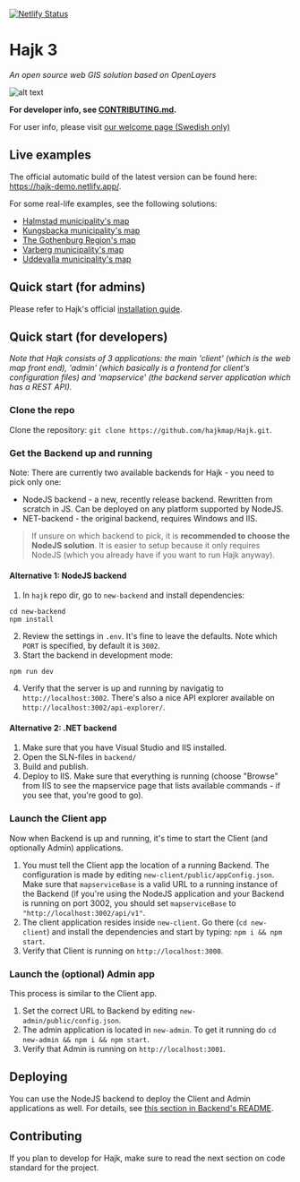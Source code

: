 [![Netlify Status](https://api.netlify.com/api/v1/badges/fa0760e3-fd3a-43bf-a704-27e05cb901cc/deploy-status)](https://app.netlify.com/sites/hajk-demo/deploys)

# Hajk 3

_An open source web GIS solution based on OpenLayers_

![alt text](https://user-images.githubusercontent.com/110222/96265856-42960000-0fc6-11eb-805e-9e41ec5d77f9.png "Hajk 3 with all tools visible")

**For developer info, see [CONTRIBUTING.md](https://github.com/hajkmap/Hajk/blob/master/CONTRIBUTING.md).**

For user info, please visit [our welcome page (Swedish only)](https://hajkmap.github.io/Hajk)

## Live examples

The official automatic build of the latest version can be found here: https://hajk-demo.netlify.app/.

For some real-life examples, see the following solutions:
- [Halmstad municipality's map](https://karta.halmstad.se)
- [Kungsbacka municipality's map](https://karta.kungsbacka.se)
- [The Gothenburg Region's map](https://karta.goteborgsregionen.se)
- [Varberg municipality's map](https://karta.varberg.se)
- [Uddevalla municipality's map](https://karta.uddevalla.se)

## Quick start (for admins)
Please refer to Hajk's official [installation guide](https://github.com/hajkmap/Hajk/wiki/Installation-guide-%28for-pre-packaged-releases%29).

## Quick start (for developers)

_Note that Hajk consists of 3 applications: the main 'client' (which is the web map front end), 'admin' (which basically is a frontend for client's configuration files) and 'mapservice' (the backend server application which has a REST API)._

### Clone the repo

Clone the repository: `git clone https://github.com/hajkmap/Hajk.git`.

### Get the Backend up and running

Note: There are currently two available backends for Hajk - you need to pick only one:

- NodeJS backend - a new, recently release backend. Rewritten from scratch in JS. Can be deployed on any platform supported by NodeJS.
- NET-backend - the original backend, requires Windows and IIS.

> If unsure on which backend to pick, it is **recommended to choose the NodeJS solution**. It is easier to setup because it only requires NodeJS (which you already have if you want to run Hajk anyway).

#### Alternative 1: NodeJS backend

1. In `hajk` repo dir, go to `new-backend` and install dependencies:

```
cd new-backend
npm install
```

2. Review the settings in `.env`. It's fine to leave the defaults. Note which `PORT` is specified, by default it is `3002`.
3. Start the backend in development mode:

```
npm run dev
```

4. Verify that the server is up and running by navigatig to `http://localhost:3002`. There's also a nice API explorer available on `http://localhost:3002/api-explorer/`.

#### Alternative 2: .NET backend

1. Make sure that you have Visual Studio and IIS installed.
1. Open the SLN-files in `backend/`
1. Build and publish.
1. Deploy to IIS. Make sure that everything is running (choose "Browse" from IIS to see the mapservice page that lists available commands - if you see that, you're good to go).

### Launch the Client app

Now when Backend is up and running, it's time to start the Client (and optionally Admin) applications.

1. You must tell the Client app the location of a running Backend. The configuration is made by editing `new-client/public/appConfig.json`. Make sure that `mapserviceBase` is a valid URL to a running instance of the Backend (if you're using the NodeJS application and your Backend is running on port 3002, you should set `mapserviceBase` to `"http://localhost:3002/api/v1"`.
1. The client application resides inside `new-client`. Go there (`cd new-client`) and install the dependencies and start by typing: `npm i && npm start`.
1. Verify that Client is running on `http://localhost:3000`.

### Launch the (optional) Admin app

This process is similar to the Client app.

1. Set the correct URL to Backend by editing `new-admin/public/config.json`.
1. The admin application is located in `new-admin`. To get it running do `cd new-admin && npm i && npm start`.
1. Verify that Admin is running on `http://localhost:3001`.

## Deploying

You can use the NodeJS backend to deploy the Client and Admin applications as well. For details, see [this section in Backend's README](https://github.com/hajkmap/Hajk/tree/master/new-backend#deploy).

## Contributing

If you plan to develop for Hajk, make sure to read the next section on code standard for the project.
